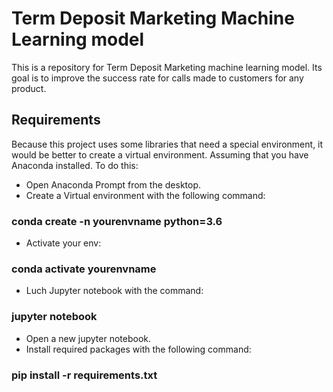 # Term Deposit Marketing Machine Learning model
This is a repository for Term Deposit Marketing machine learning model. Its goal is to improve the success rate for calls made to customers for any product.
## Requirements
Because this project uses some libraries that need a special environment, it would be better to create a virtual environment. Assuming that you have Anaconda installed. 
To do this:
* Open Anaconda Prompt from the desktop.
* Create a Virtual environment with the following command:    
### **conda create -n yourenvname python=3.6** 
* Activate your env: 
### **conda activate yourenvname**
* Luch Jupyter notebook with the command:
### **jupyter notebook**
* Open a new jupyter notebook.
* Install required packages with the following command:      
### **pip install -r requirements.txt**
